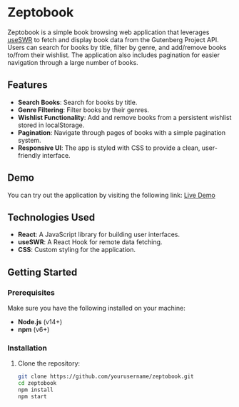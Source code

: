 # Zeptobook

Zeptobook is a simple book browsing web application that leverages [useSWR](https://gutendex.com/books) to fetch and display book data from the Gutenberg Project API. Users can search for books by title, filter by genre, and add/remove books to/from their wishlist. The application also includes pagination for easier navigation through a large number of books.

## Features

- **Search Books**: Search for books by title.
- **Genre Filtering**: Filter books by their genres.
- **Wishlist Functionality**: Add and remove books from a persistent wishlist stored in localStorage.
- **Pagination**: Navigate through pages of books with a simple pagination system.
- **Responsive UI**: The app is styled with CSS to provide a clean, user-friendly interface.

## Demo

You can try out the application by visiting the following link: [Live Demo](#https://vercel.com/ashfaqur-papon/zepto-app-zold)

## Technologies Used

- **React**: A JavaScript library for building user interfaces.
- **useSWR**: A React Hook for remote data fetching.
- **CSS**: Custom styling for the application.

## Getting Started

### Prerequisites

Make sure you have the following installed on your machine:

- **Node.js** (v14+)
- **npm** (v6+)

### Installation

1. Clone the repository:
   ```bash
   git clone https://github.com/yourusername/zeptobook.git
   cd zeptobook
   npm install
   npm start

